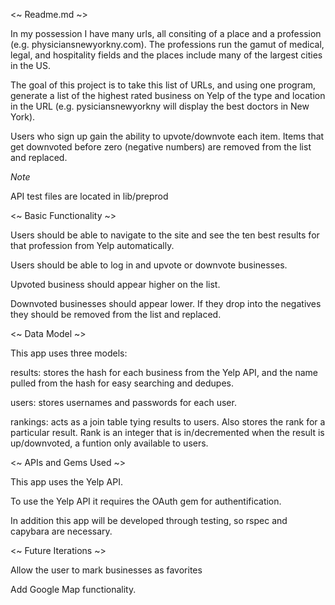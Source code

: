 <~ Readme.md ~>

In my possession I have many urls, all consiting of a place and a profession (e.g. physiciansnewyorkny.com). The professions run the gamut of medical, legal, and hospitality fields and the places include many of the largest cities in the US.

The goal of this project is to take this list of URLs, and using one program, generate a list of the highest rated business on Yelp of the type and location in the URL (e.g. pysiciansnewyorkny will display the best doctors in New York).

Users who sign up gain the ability to upvote/downvote each item. Items that get downvoted before zero (negative numbers) are removed from the list and replaced.

*Note*

API test files are located in lib/preprod

<~ Basic Functionality ~> 

Users should be able to navigate to the site and see the ten best results for that profession from Yelp automatically.

Users should be able to log in and upvote or downvote businesses.

Upvoted business should appear higher on the list.

Downvoted businesses should appear lower. If they drop into the negatives they should be removed from the list and replaced.

<~ Data Model ~>

This app uses three models:

results: stores the hash for each business from the Yelp API, and the name pulled from the hash for easy searching and dedupes.

users: stores usernames and passwords for each user.

rankings: acts as a join table tying results to users. Also stores the rank for a particular result. Rank is an integer that is in/decremented when the result is up/downvoted, a funtion only available to users. 

<~ APIs and Gems Used ~>

This app uses the Yelp API.

To use the Yelp API it requires the OAuth gem for authentification. 

In addition this app will be developed through testing, so rspec and capybara are necessary. 

<~ Future Iterations ~>

Allow the user to mark businesses as favorites

Add Google Map functionality.

